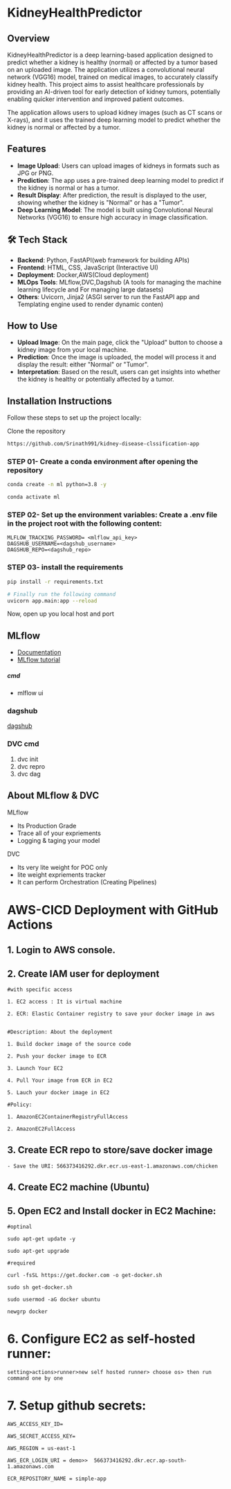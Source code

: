 # KidneyHealthPredictor
## Overview
KidneyHealthPredictor is a deep learning-based application designed to predict whether a kidney is healthy (normal) or affected by a tumor based on an uploaded image. The application utilizes a convolutional neural network (VGG16) model, trained on medical images, to accurately classify kidney health. This project aims to assist healthcare professionals by providing an AI-driven tool for early detection of kidney tumors, potentially enabling quicker intervention and improved patient outcomes.

The application allows users to upload kidney images (such as CT scans or X-rays), and it uses the trained deep learning model to predict whether the kidney is normal or affected by a tumor.

## Features
- **Image Upload**: Users can upload images of kidneys in formats such as JPG or PNG.
- **Prediction**: The app uses a pre-trained deep learning model to predict if the kidney is normal or has a tumor.
- **Result Display**: After prediction, the result is displayed to the user, showing whether the kidney is "Normal" or has a "Tumor".
- **Deep Learning Model**: The model is built using Convolutional Neural Networks (VGG16) to ensure high accuracy in image classification.

## 🛠️ Tech Stack
- **Backend**: Python, FastAPI(web framework for building APIs)
- **Frontend**: HTML, CSS, JavaScript (Interactive UI)
- **Deployment**: Docker,AWS(Cloud deployment)
- **MLOps Tools**: MLflow,DVC,Dagshub (A tools for managing the machine learning lifecycle and For managing large datasets)
- **Others**: Uvicorn, Jinja2 (ASGI server to run the FastAPI app and Templating engine used to render dynamic conten)

## How to Use
- **Upload Image**: On the main page, click the "Upload" button to choose a kidney image from your local machine.
- **Prediction**: Once the image is uploaded, the model will process it and display the result: either "Normal" or "Tumor".
- **Interpretation**: Based on the result, users can get insights into whether the kidney is healthy or potentially affected by a tumor.

## Installation Instructions
Follow these steps to set up the project locally:

Clone the repository

```bash
https://github.com/Srinath991/kidney-disease-clssification-app
```
### STEP 01- Create a conda environment after opening the repository

```bash
conda create -n ml python=3.8 -y
``` 
```bash
conda activate ml
```
### STEP 02- Set up the environment variables: Create a .env file in the project root with the following content:
    MLFLOW_TRACKING_PASSWORD= <mlflow_api_key>
    DAGSHUB_USERNAME=<dagshub_username>
    DAGSHUB_REPO=<dagshub_repo>

### STEP 03- install the requirements
```bash
pip install -r requirements.txt
```

```bash
# Finally run the following command
uvicorn app.main:app --reload
```
Now,
open up you local host and port


## MLflow

- [Documentation](https://mlflow.org/docs/latest/index.html)
- [MLflow tutorial](https://youtu.be/qdcHHrsXA48?si=bD5vDS60akNphkem)

##### cmd
- mlflow ui

### dagshub
[dagshub](https://dagshub.com/)

### DVC cmd
1. dvc init
2. dvc repro
3. dvc dag

## About MLflow & DVC
MLflow
 - Its Production Grade
 - Trace all of your expriements
 - Logging & taging your model

DVC 
 - Its very lite weight for POC only
 - lite weight expriements tracker
 - It can perform Orchestration (Creating Pipelines)



# AWS-CICD Deployment with GitHub Actions

## 1. Login to AWS console.

## 2. Create IAM user for deployment

	#with specific access

	1. EC2 access : It is virtual machine

	2. ECR: Elastic Container registry to save your docker image in aws


	#Description: About the deployment

	1. Build docker image of the source code

	2. Push your docker image to ECR

	3. Launch Your EC2 

	4. Pull Your image from ECR in EC2

	5. Lauch your docker image in EC2

	#Policy:

	1. AmazonEC2ContainerRegistryFullAccess

	2. AmazonEC2FullAccess

	
## 3. Create ECR repo to store/save docker image
    - Save the URI: 566373416292.dkr.ecr.us-east-1.amazonaws.com/chicken

	
## 4. Create EC2 machine (Ubuntu) 

## 5. Open EC2 and Install docker in EC2 Machine:
	
	
	#optinal

	sudo apt-get update -y

	sudo apt-get upgrade
	
	#required

	curl -fsSL https://get.docker.com -o get-docker.sh

	sudo sh get-docker.sh

	sudo usermod -aG docker ubuntu

	newgrp docker
	
# 6. Configure EC2 as self-hosted runner:
    setting>actions>runner>new self hosted runner> choose os> then run command one by one


# 7. Setup github secrets:

    AWS_ACCESS_KEY_ID=

    AWS_SECRET_ACCESS_KEY=

    AWS_REGION = us-east-1

    AWS_ECR_LOGIN_URI = demo>>  566373416292.dkr.ecr.ap-south-1.amazonaws.com

    ECR_REPOSITORY_NAME = simple-app

